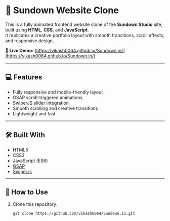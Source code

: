# 🌅 Sundown Website Clone

This is a fully animated frontend website clone of the **Sundown Studio** site, built using **HTML**, **CSS**, and **JavaScript**.  
It replicates a creative portfolio layout with smooth transitions, scroll effects, and responsive design.

🔗 **Live Demo:** [https://vikash0064.github.io/Sundown.in/](https://vikash0064.github.io/Sundown.in/)

---

## 💻 Features

- Fully responsive and mobile-friendly layout  
- GSAP scroll-triggered animations  
- SwiperJS slider integration  
- Smooth scrolling and creative transitions  
- Lightweight and fast  

---

## 🛠️ Built With

- HTML5  
- CSS3  
- JavaScript (ES6)  
- [GSAP](https://greensock.com/gsap/)  
- [Swiper.js](https://swiperjs.com/)  

---

## 🚀 How to Use

1. Clone this repository:
   ```bash
   git clone https://github.com/vikash0064/Sundown.in.git
